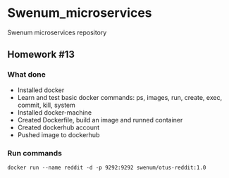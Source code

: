 # Swenum_microservices
Swenum microservices repository

## Homework #13

### What done
- Installed docker
- Learn and test basic docker commands: ps, images, run, create, exec, commit, kill, system
- Installed docker-machine
- Created Dockerfile, build an image and runned container
- Created dockerhub account
- Pushed image to dockerhub


### Run commands
```
docker run --name reddit -d -p 9292:9292 swenum/otus-reddit:1.0
```
